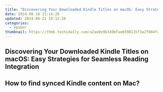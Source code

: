 ```yaml
---
title: "Discovering Your Downloaded Kindle Titles on macOS: Easy Strategies for Seamless Reading Integration"
date: 2024-08-18 21:14:28
updated: 2024-08-21 10:12:28
categories:
  - epubor
thumbnail: https://thmb.techidaily.com/a2ae0e9b349bfae6598135f3a2f084fcd5a624b338e4413e4b9ca3add8f4727b.jpg
---
```


## Discovering Your Downloaded Kindle Titles on macOS: Easy Strategies for Seamless Reading Integration

## How to find synced Kindle content on Mac?



<ins class="adsbygoogle"
     style="display:block"
     data-ad-format="autorelaxed"
     data-ad-client="ca-pub-7571918770474297"
     data-ad-slot="1223367746"></ins>



<ins class="adsbygoogle"
     style="display:block"
     data-ad-client="ca-pub-7571918770474297"
     data-ad-slot="8358498916"
     data-ad-format="auto"
     data-full-width-responsive="true"></ins>
